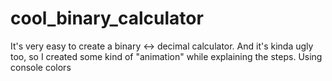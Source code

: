 # cool_binary_calculator
It's very easy to create a binary &lt;-> decimal calculator. And it's kinda ugly too, so I created some kind of "animation" while explaining the steps. Using console colors

